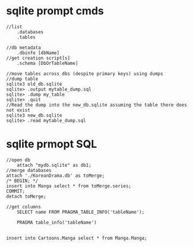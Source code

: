 # sqlite prompt cmds
    //list
        .databases
        .tables

    //db metadata
        .dbinfo [dbName]
    //get creation script[s]
        .schema [DbOrTableName]

    //move tables across dbs (despite primary keys) using dumps
    //dump table
    sqlite3 old_db.sqlite
    sqlite> .output mytable_dump.sql
    sqlite> .dump my_table
    sqlite> .quit
    //Read the dump into the new_db.sqlite assuming the table there does not exist
    sqlite3 new_db.sqlite
    sqlite> .read mytable_dump.sql

# sqlite prmopt SQL
    //open db
        attach "mydb.sqlite" as db1;
    //merge databases
    attach './KoreanDrama.db' as toMerge;           
    /* BEGIN; */
    insert into Manga select * from toMerge.series; 
    COMMIT; 
    detach toMerge;

    //get columns
        SELECT name FROM PRAGMA_TABLE_INFO('tableName');

        PRAGMA table_info('tableName')


    insert into Cartoons.Manga select * from Manga.Manga;

